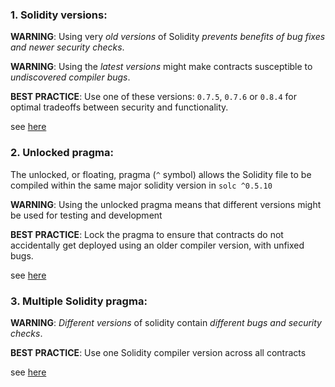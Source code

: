 ### 1. Solidity versions:

**WARNING**: Using very *old versions* of Solidity *prevents benefits of bug fixes and newer security checks*.

**WARNING**: Using the *latest versions* might make contracts susceptible to *undiscovered compiler bugs*.

**BEST PRACTICE**: Use one of these versions: `0.7.5`, `0.7.6` or `0.8.4` for optimal tradeoffs between security and functionality.

see [here](https://github.com/crytic/slither/wiki/Detector-Documentation#incorrect-versions-of-solidity)

### 2. Unlocked pragma:

The unlocked, or floating, pragma (`^` symbol) allows the Solidity file to be compiled within the same major solidity version in `solc ^0.5.10`

**WARNING**: Using the unlocked pragma means that different versions might be used for testing and development

**BEST PRACTICE**: Lock the pragma to ensure that contracts do not accidentally get deployed using an older compiler version, with unfixed bugs.

see [here](https://swcregistry.io/docs/SWC-103)

### 3. Multiple Solidity pragma:

**WARNING**: *Different versions* of solidity contain *different bugs and security checks*.

**BEST PRACTICE**: Use one Solidity compiler version across all contracts

see [here](https://github.com/crytic/slither/wiki/Detector-Documentation#different-pragma-directives-are-used)
